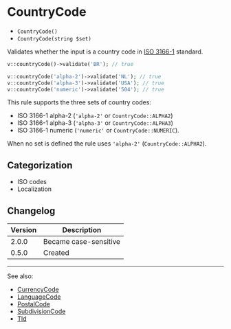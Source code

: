 # CountryCode

- `CountryCode()`
- `CountryCode(string $set)`

Validates whether the input is a country code in [ISO 3166-1][] standard.

```php
v::countryCode()->validate('BR'); // true

v::countryCode('alpha-2')->validate('NL'); // true
v::countryCode('alpha-3')->validate('USA'); // true
v::countryCode('numeric')->validate('504'); // true
```

This rule supports the three sets of country codes:

- ISO 3166-1 alpha-2 (`'alpha-2'` or `CountryCode::ALPHA2`)
- ISO 3166-1 alpha-3 (`'alpha-3'` or `CountryCode::ALPHA3`)
- ISO 3166-1 numeric (`'numeric'` or `CountryCode::NUMERIC`).

When no set is defined the rule uses `'alpha-2'` (`CountryCode::ALPHA2`).

## Categorization

- ISO codes
- Localization

## Changelog

Version | Description
--------|-------------
  2.0.0 | Became case-sensitive
  0.5.0 | Created

***
See also:

- [CurrencyCode](CurrencyCode.md)
- [LanguageCode](LanguageCode.md)
- [PostalCode](PostalCode.md)
- [SubdivisionCode](SubdivisionCode.md)
- [Tld](Tld.md)

[ISO 3166-1]: https://wikipedia.org/wiki/ISO_3166-1
